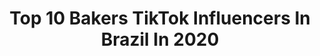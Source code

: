 ---
title: Top 10 Bakers TikTok Influencers In Brazil In 2020
description: >-
  Find top bakers TikTok influencers in Brazil in 2020. Most popular hashtags: #lakers #foryou #nba #futebol.
platform: TikTok
hits: 9
text_top: Discover the most popular TikTok influencers on inBeat.
text_bottom: Our platform has 9 TikTok influencers like this in Brazil for you to pitch.
profiles:
  - username: "mnbutis"
    fullname: >-
      Marcos Butis
    bio: >-
      Fé em DEUS
    location: "Brazil"
    followers: 7519
    engagement: 983
    commentsToLikes: 0.038476
    id: ckbbf1gk23tao0j236v1lw6xc
    verified: false
    hashtags: "#foryou, #chute, #danc, #foryoupage"
  - username: "marcelladidonato"
    fullname: >-
      Marcella Di Donato
    bio: >-
      Travel • Lifestyle - Meu instagram @marcelladidonato
    location: "Brazil"
    followers: 2346
    engagement: 667
    commentsToLikes: 0.021258
    id: ckahy5uu4y1zu0i78380b1n3m
    verified: false
    hashtags: "#sonho, #style, #receitinhas, #antesedepois"
  - username: "voicemakers"
    fullname: >-
      Voice Makers
    bio: >-
      Fazedores de voz +2M no YouTube Siga no Instagram @voice_makers
    location: "Brazil"
    followers: 100000
    engagement: 1368
    commentsToLikes: 0.007883
    id: ckc8z9hlyo5bt0j23fftcoz40
    verified: false
    hashtags: "#malandragemninja, #naruto, #iruka, #voicemakersnaruto"
  - username: "nba_brasil"
    fullname: >-
      NBA Brasil
    bio: >-
      30 times, 1 sonho! 🏀
    location: "Brazil"
    followers: 442900
    engagement: 1013
    commentsToLikes: 0.006676
    id: ckbqvwotyg4h00j23qjr08wpm
    verified: true
    hashtags: "#lebron, #nba, #humor, #mascote"
  - username: "diegooosantos"
    fullname: >-
      Diego Santos
    bio: >-
      🏀🏀🏀
    location: "Brazil"
    followers: 8486
    engagement: 736
    commentsToLikes: 0.003098
    id: ckb978hnapo3v0j23ttivgu8x
    verified: false
    hashtags: "#saudades, #dunk, #poster, #fly"
  - username: "cris.urias"
    fullname: >-
      Cristian Urias
    bio: >-
      🏀🏐👸👰
    location: "Brazil"
    followers: 10400
    engagement: 1822
    commentsToLikes: 0.302787
    id: ckacrfnmg59ep0i78l2i1bdk1
    verified: false
    hashtags: "#crisurias, #vidadecasado, #cacaushow, #dueto"
  - username: "xandepitt"
    fullname: >-
      Xande Pitt Godoy
    bio: >-
      Enquanto você sonha, você está fazendo o rascunho do seu futuro.Charlie Chaplin
    location: "Brazil"
    followers: 11900
    engagement: 601
    commentsToLikes: 0.109617
    id: ckcdgribu78pd0j23aslthdbu
    verified: false
    hashtags: "#foryoupage, #for, #foryou, #dueto"
  - username: "brunofreestyle"
    fullname: >-
      Bruno de Souza
    bio: >-
      FUTEBOL, FREESTYLE, HUMOR e TUTORIAIS.
    location: "Brazil"
    followers: 74500
    engagement: 789
    commentsToLikes: 0.035911
    id: ck8scaf8va7p70j788xqp0j6o
    verified: false
    hashtags: "#diadofutebol, #basketball, #freestyle, #soccer"
  - username: "blessedludmilla"
    fullname: >-
      blessedludmilla
    bio: >-
      Fan Account Instagram: blessedludmilla Twitter: blessedludmilla
    location: "Brazil"
    followers: 255000
    engagement: 1113
    commentsToLikes: 0.005602
    id: ckbqrbqhoc72u0j232xaqw6d5
    verified: false
    hashtags: "#ludmilla, #brumilla, #brunnagoncalves, #melhorcantora"
---